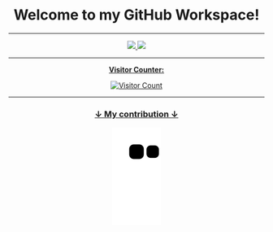 <h1 align=center>Welcome to my GitHub Workspace!</h1>

<hr>

<div align=center><a href="https://github.com/CaioFG"><img height="180em" src="https://github-readme-stats.vercel.app/api/top-langs/?username=CaioFG&layout=compact&langs_count=7&theme=midnight-purple"/>
  <img height="180em" src="https://github-readme-stats.vercel.app/api?username=CaioFG&show_icons=true&theme=midnight-purple&include_all_commits=true&count_private=true"/></div>
  
<p><hr>
    
<div align=center>
  <b>Visitor Counter:</b>
  
  ![Visitor Count](https://profile-counter.glitch.me/{CaioFG}/count.svg)
</div>
  
<hr>
  
<div align=center>
  <h3>↓ My contribution ↓ </h3>
  
  ![snake gif](https://github.com/CaioFG/CaioFG/blob/output/github-contribution-grid-snake.svg)
</div>
